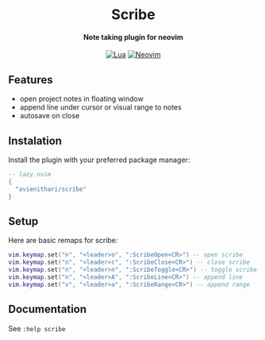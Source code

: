 <div align="center">

# Scribe

#### Note taking plugin for neovim

[![Lua](https://img.shields.io/badge/Lua-blue.svg?style=for-the-badge&logo=lua)](http://www.lua.org)
[![Neovim](https://img.shields.io/badge/Neovim-57A143?logo=neovim&logoColor=white&style=for-the-badge)](https://neovim.io)


</div>

## Features

* open project notes in floating window
* append line under cursor or visual range to notes
* autosave on close

## Instalation

Install the plugin with your preferred package manager:

```lua
-- lazy.nvim
{
  "avienithari/scribe"
}
```

## Setup
Here are basic remaps for scribe:
```lua
vim.keymap.set("n", "<leader>o", ":ScribeOpen<CR>") -- open scribe
vim.keymap.set("n", "<leader>c", ":ScribeClose<CR>") -- close scribe
vim.keymap.set("n", "<leader>n", ":ScribeToggle<CR>") -- toggle scribe
vim.keymap.set("n", "<leader>A", ":ScribeLine<CR>") -- append line
vim.keymap.set("v", "<leader>a", ":ScribeRange<CR>") -- append range
```

## Documentation

See `:help scribe`
